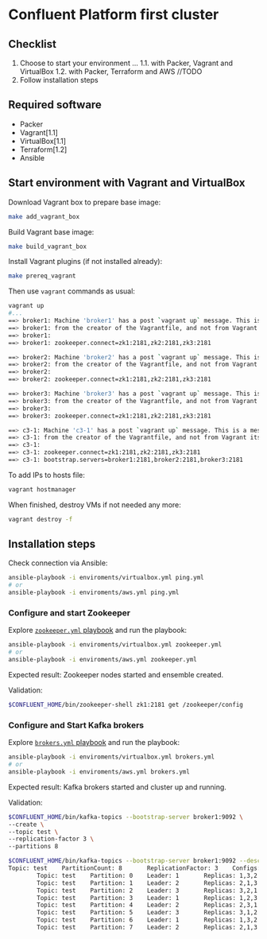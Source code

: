 # Confluent Platform first cluster

## Checklist

1. Choose to start your environment ...
  1.1. with Packer, Vagrant and VirtualBox
  1.2. with Packer, Terraform and AWS //TODO
2. Follow installation steps

## Required software

* Packer
* Vagrant[1.1]
* VirtualBox[1.1]
* Terraform[1.2]
* Ansible

## Start environment with Vagrant and VirtualBox

Download Vagrant box to prepare base image:

```bash
make add_vagrant_box
```

Build Vagrant base image:

```bash
make build_vagrant_box
```

Install Vagrant plugins (if not installed already):

```bash
make prereq_vagrant
```

Then use `vagrant` commands as usual:

```bash
vagrant up
#...
==> broker1: Machine 'broker1' has a post `vagrant up` message. This is a message
==> broker1: from the creator of the Vagrantfile, and not from Vagrant itself:
==> broker1: 
==> broker1: zookeeper.connect=zk1:2181,zk2:2181,zk3:2181

==> broker2: Machine 'broker2' has a post `vagrant up` message. This is a message
==> broker2: from the creator of the Vagrantfile, and not from Vagrant itself:
==> broker2: 
==> broker2: zookeeper.connect=zk1:2181,zk2:2181,zk3:2181

==> broker3: Machine 'broker3' has a post `vagrant up` message. This is a message
==> broker3: from the creator of the Vagrantfile, and not from Vagrant itself:
==> broker3: 
==> broker3: zookeeper.connect=zk1:2181,zk2:2181,zk3:2181

==> c3-1: Machine 'c3-1' has a post `vagrant up` message. This is a message
==> c3-1: from the creator of the Vagrantfile, and not from Vagrant itself:
==> c3-1: 
==> c3-1: zookeeper.connect=zk1:2181,zk2:2181,zk3:2181
==> c3-1: bootstrap.servers=broker1:2181,broker2:2181,broker3:2181
```

To add IPs to hosts file:

```bash
vagrant hostmanager
```

When finished, destroy VMs if not needed any more:

```bash
vagrant destroy -f
```

## Installation steps

Check connection via Ansible:

```bash
ansible-playbook -i enviroments/virtualbox.yml ping.yml
# or
ansible-playbook -i enviroments/aws.yml ping.yml
```

### Configure and start Zookeeper

Explore [`zookeeper.yml` playbook](./zookeeper.yml) and run the playbook:

```bash
ansible-playbook -i enviroments/virtualbox.yml zookeeper.yml
# or
ansible-playbook -i enviroments/aws.yml zookeeper.yml
```

Expected result: Zookeeper nodes started and ensemble created.

Validation:

```bash
$CONFLUENT_HOME/bin/zookeeper-shell zk1:2181 get /zookeeper/config
```

### Configure and Start Kafka brokers

Explore [`brokers.yml` playbook](./brokers.yml) and run the playbook:

```bash
ansible-playbook -i enviroments/virtualbox.yml brokers.yml
# or
ansible-playbook -i enviroments/aws.yml brokers.yml
```

Expected result: Kafka brokers started and cluster up and running.

Validation:

```bash
$CONFLUENT_HOME/bin/kafka-topics --bootstrap-server broker1:9092 \
--create \
--topic test \
--replication-factor 3 \
--partitions 8
```

```bash
$CONFLUENT_HOME/bin/kafka-topics --bootstrap-server broker1:9092 --describe --topic test
Topic: test    PartitionCount: 8       ReplicationFactor: 3    Configs: segment.bytes=1073741824
        Topic: test    Partition: 0    Leader: 1       Replicas: 1,3,2 Isr: 1,3,2   Offline: 
        Topic: test    Partition: 1    Leader: 2       Replicas: 2,1,3 Isr: 2,1,3   Offline: 
        Topic: test    Partition: 2    Leader: 3       Replicas: 3,2,1 Isr: 3,2,1   Offline: 
        Topic: test    Partition: 3    Leader: 1       Replicas: 1,2,3 Isr: 1,2,3   Offline: 
        Topic: test    Partition: 4    Leader: 2       Replicas: 2,3,1 Isr: 2,3,1   Offline: 
        Topic: test    Partition: 5    Leader: 3       Replicas: 3,1,2 Isr: 3,1,2   Offline: 
        Topic: test    Partition: 6    Leader: 1       Replicas: 1,3,2 Isr: 1,3,2   Offline: 
        Topic: test    Partition: 7    Leader: 2       Replicas: 2,1,3 Isr: 2,1,3   Offline: 
```
